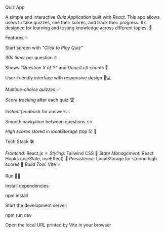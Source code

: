 Quiz App 
 
A simple and interactive *Quiz Application* built with *React*. This app allows users to take quizzes, see their scores, and track their progress. It’s designed for learning and testing knowledge across different topics. 📝

Features ✨

Start screen with *"Click to Play Quiz"* 

*30s timer* per question ⏱

Shows *"Question X of Y"* and *Done/Left counts* 🔢

User-friendly interface with *responsive design* 📱💻

*Multiple-choice quizzes* ✅

*Score tracking* after each quiz 🏆

*Instant feedback* for answers 💡

Smooth navigation between questions ↔

*High scores* stored in *localStorage* (top 5) 💾


Tech Stack 🛠

*Frontend:* React.js ⚛
*Styling:* Tailwind CSS 🎨
*State Management:* React Hooks (useState, useEffect) 🔄
*Persistence:* LocalStorage for storing high scores 💾
*Build Tool:* Vite ⚡

 Run 🏃‍♀
 
 Install dependencies:
   
   npm install
   
 Start the development server:

   npm run dev
   
  Open the local URL printed by Vite in your browser
